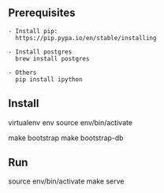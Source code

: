 ## Prerequisites
  	- Install pip:
      https://pip.pypa.io/en/stable/installing

    - Install postgres  
  	  brew install postgres

  	- Others
  	  pip install ipython

## Install

  virtualenv env
  source env/bin/activate
  
  make bootstrap
  make bootstrap-db

## Run

  source env/bin/activate
  make serve
